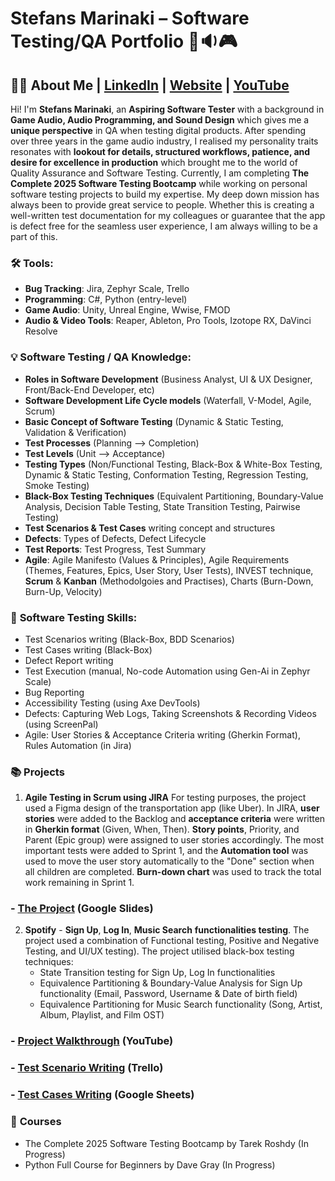 # Stefans Marinaki – Software Testing/QA  Portfolio 🧪🔉🎮

## 👨‍⚕️ About Me  | [LinkedIn](https://www.linkedin.com/in/stefansmarinaki/) | [Website](https://stefansmarinaki.com/) | [YouTube](https://www.youtube.com/@syndazy)
Hi! I'm **Stefans Marinaki**, an **Aspiring Software Tester** with a background in **Game Audio, Audio Programming, and Sound Design** which gives me a **unique perspective** in QA when testing digital products. After spending over three years in the game audio industry, I realised my personality traits resonates with **lookout for details, structured workflows, patience, and desire for excellence in production** which brought me to the world of Quality Assurance and Software Testing. Currently, I am completing **The Complete 2025 Software Testing Bootcamp** while working on personal software testing projects to build my expertise. My deep down mission has always been to provide great service to people. Whether this is creating a well-written test documentation for my colleagues or guarantee that the app is defect free for the seamless user experience, I am always willing to be a part of this.



### 🛠️ **Tools:**  
- **Bug Tracking**: Jira, Zephyr Scale, Trello
- **Programming**: C#, Python (entry-level)
- **Game Audio**: Unity, Unreal Engine, Wwise, FMOD
- **Audio & Video Tools**: Reaper, Ableton, Pro Tools, Izotope RX, DaVinci Resolve

### 💡 **Software Testing / QA Knowledge:**  
- **Roles in Software Development** (Business Analyst, UI & UX Designer, Front/Back-End Developer, etc)
- **Software Development Life Cycle models** (Waterfall, V-Model, Agile, Scrum)
- **Basic Concept of Software Testing** (Dynamic & Static Testing, Validation & Verification)
- **Test Processes** (Planning --> Completion) 
- **Test Levels** (Unit --> Acceptance)
- **Testing Types** (Non/Functional Testing, Black-Box & White-Box Testing, Dynamic & Static Testing, Conformation Testing, Regression Testing, Smoke Testing)
- **Black-Box Testing Techniques** (Equivalent Partitioning, Boundary-Value Analysis, Decision Table Testing, State Transition Testing, Pairwise Testing)
- **Test Scenarios & Test Cases** writing concept and structures
- **Defects**: Types of Defects, Defect Lifecycle
- **Test Reports**: Test Progress, Test Summary
- **Agile**: Agile Manifesto (Values & Principles), Agile Requirements (Themes, Features, Epics, User Story, User Tests), INVEST technique, **Scrum** & **Kanban** (Methodolgoies and Practises), Charts (Burn-Down, Burn-Up, Velocity)

### 🦾 **Software Testing Skills:**  
- Test Scenarios writing (Black-Box, BDD Scenarios)
- Test Cases writing (Black-Box)
- Defect Report writing
- Test Execution (manual, No-code Automation using Gen-Ai in Zephyr Scale)
- Bug Reporting
- Accessibility Testing (using Axe DevTools)
- Defects: Capturing Web Logs, Taking Screenshots & Recording Videos (using ScreenPal)
- Agile: User Stories & Acceptance Criteria writing (Gherkin Format), Rules Automation (in Jira)

### 📚 **Projects**
1. **Agile Testing in Scrum using JIRA**
 For testing purposes, the project used a Figma design of the transportation app (like Uber). In JIRA, **user stories** were added to the Backlog and **acceptance criteria** were written in **Gherkin format** (Given, When, Then). **Story points**, Priority, and Parent (Epic group) were assigned to user stories accordingly. The most important tests were added to Sprint 1, and the **Automation tool** was used to move the user story automatically to the "Done" section when all children are completed. **Burn-down chart** was used to track the total work remaining in Sprint 1.

###   - [The Project](https://docs.google.com/presentation/d/1FrGYEFlPc4jSW7zEXykDZcGzQ1Ucc8I07wGV_3hKOzs/edit?usp=sharing) (Google Slides)

2. **Spotify** - **Sign Up**, **Log In**, **Music Search** **functionalities testing**. The project used a combination of Functional testing, Positive and Negative Testing, and UI/UX testing). The project utilised black-box testing techniques:
   - State Transition testing for Sign Up, Log In functionalities
   - Equivalence Partitioning & Boundary-Value Analysis for Sign Up functionality (Email, Password, Username & Date of birth field)
   - Equivalence Partitioning for Music Search functionality (Song, Artist, Album, Playlist, and Film OST)

###   - [Project Walkthrough](https://www.youtube.com/watch?v=BcCN6ZuoerU&ab_channel=StefanMarinaki) (YouTube)
###   - [Test Scenario Writing](https://trello.com/b/z2pnoKJq/spotify-test-scenarios) (Trello)
###   - [Test Cases Writing](https://docs.google.com/spreadsheets/d/1ttfTnw705LfU7kh47s2N8l9ff8HnZ2Q4yl77ixrH2gU/edit?usp=sharing]) (Google Sheets)



### 🧠 **Courses**
- The Complete 2025 Software Testing Bootcamp by Tarek Roshdy (In Progress)
- Python Full Course for Beginners by Dave Gray (In Progress)

